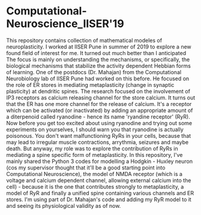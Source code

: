 # Computational-Neuroscience_IISER'19
This repository contains collection of mathematical modeles of neuroplasticity. I worked at IISER Pune in summer of 2019 to explore a new found field of interest for me. It turned out much better than I anticipated
The focus is mainly on understanding the mechanisms, or specifically, the biological mechanisms that stabilize the activity dependent Hebbian forms of learning. One of the postdocs (Dr. Mahajan) from the Computational Neurobiology lab of IISER Pune had worked on this before. He focused on the role of ER stores in mediating metaplasticity (change in synaptic plasticity) at dendritic spines. The research focused on the involvement of IP3 receptors as calcium releasing channel for the store calcium.
It turns out that the ER has one more channel for the release of calcium. It's a receptor which can be activated (or inactivated) by adding an appropriate amount of a diterpenoid called ryanodine - hence its name 'ryandine receptor' (RyR). Now before you get too excited about using ryanodine and trying out some experiments on yourselves, I should warn you that ryanodine is actually poisonous. You don't want malfunctioning RyRs in your cells, because that may lead to irregular muscle contractions, arrythmia, seizures and maybe death. 
But anyway, my role was to explore the contribution of RyRs in mediating a spine specific form of metaplasticity. In this repository, I've mainly shared the Python 3 codes for modelling a Hodgkin - Huxley neuron (cos my supervisor thought that it'll be a good starting point into Computational Neuroscience), the model of NMDA receptor (which is a voltage and calcium dependent channel, allowing external calcium into the cell) - because it is the one that contributes strongly to metaplasticity, a model of RyR and finally a unified spine containing various channels and ER stores.
I'm using part of Dr. Mahajan's code and adding my RyR model to it and seeing its physiological validity as of now.
